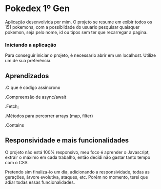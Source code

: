 # Pokedex 1º Gen

Aplicação desenvolvida por mim. O projeto se resume em exibir todos os 151 pokemons, com 
a possiblidade do usuario pesquisar quaisquer pokemon, seja pelo nome, id ou tipos sem 
ter que recarregar a pagina.

### Iniciando a aplicação

Para conseguir iniciar o projeto, é necessario abrir em um localhost.
Utilize um de sua preferência.

## Aprendizados
.O que é código assincrono

.Compreensão de async/await

.Fetch;

.Métodos para percorrer arrays (map, filter)

.Contains

## Responsividade e mais funcionalidades
O projeto não está 100% responsivo, meu foco é aprender o Javascript, extrair o máximo em 
cada trabalho, então decidi não gastar tanto tempo com o CSS.

Pretendo sim  finaliza-lo um dia, adicionando a responsividade, todas as gerações, árvore
evolutiva, ataques, etc. Porém no momento, terei que adiar todas essas funcionalidades.
